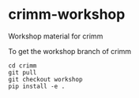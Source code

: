 # crimm-workshop
Workshop material for crimm

To get the workshop branch of crimm 
```
cd crimm
git pull
git checkout workshop
pip install -e .
```
